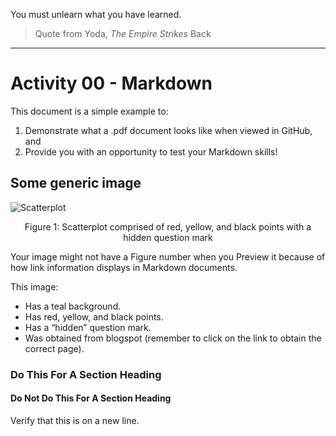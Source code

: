 You must unlearn what you have learned.

> Quote from Yoda, *The Empire Strikes* Back

<hr>

# Activity 00 - Markdown

This document is a simple example to:

1. Demonstrate what a .pdf document looks like when viewed in GitHub, and
2. Provide you with an opportunity to test your Markdown skills!

## Some generic image

![Scatterplot](./5333.jpg)

<p align = "center">
Figure 1: Scatterplot comprised of red, yellow, and black points with a hidden question mark
</p>

Your image might not have a Figure number when you Preview it because of how link information displays
in Markdown documents.

This image:
- Has a teal background.
- Has red, yellow, and black points.
- Has a “hidden” question mark.
- Was obtained from blogspot (remember to click on the link to obtain the correct page).

### Do This For A Section Heading

#### Do Not Do This For A Section Heading

Verify that this is on a new line.

